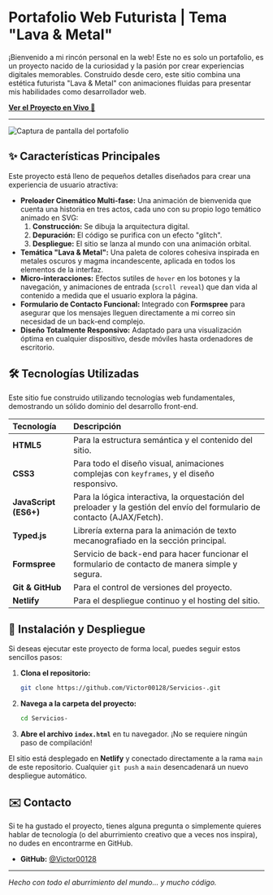 # Portafolio Web Futurista | Tema "Lava & Metal"

¡Bienvenido a mi rincón personal en la web! Este no es solo un portafolio, es un proyecto nacido de la curiosidad y la pasión por crear experiencias digitales memorables. Construido desde cero, este sitio combina una estética futurista "Lava & Metal" con animaciones fluidas para presentar mis habilidades como desarrollador web.

**[Ver el Proyecto en Vivo 🚀](https://mi-portafolio-services.netlify.app/)**

---

![Captura de pantalla del portafolio](https://private-user-images.githubusercontent.com/216435158/471157674-9e4b125d-f19a-4ff8-8d95-3c97aff717d2.png?jwt=eyJhbGciOiJIUzI1NiIsInR5cCI6IkpXVCJ9.eyJpc3MiOiJnaXRodWIuY29tIiwiYXVkIjoicmF3LmdpdGh1YnVzZXJjb250ZW50LmNvbSIsImtleSI6ImtleTUiLCJleHAiOjE3NTM1NzU2ODUsIm5iZiI6MTc1MzU3NTM4NSwicGF0aCI6Ii8yMTY0MzUxNTgvNDcxMTU3Njc0LTllNGIxMjVkLWYxOWEtNGZmOC04ZDk1LTNjOTdhZmY3MTdkMi5wbmc_WC1BbXotQWxnb3JpdGhtPUFXUzQtSE1BQy1TSEEyNTYmWC1BbXotQ3JlZGVudGlhbD1BS0lBVkNPRFlMU0E1M1BRSzRaQSUyRjIwMjUwNzI3JTJGdXMtZWFzdC0xJTJGczMlMkZhd3M0X3JlcXVlc3QmWC1BbXotRGF0ZT0yMDI1MDcyN1QwMDE2MjVaJlgtQW16LUV4cGlyZXM9MzAwJlgtQW16LVNpZ25hdHVyZT1mZDFkODY2MmUxODQ4OWQwOTBmNzMwZDQ0NDZlOWYyZjJiMGZkNjgxYzJhMWJmYWE3MzM4YjEwYjM5OWVlMmQwJlgtQW16LVNpZ25lZEhlYWRlcnM9aG9zdCJ9.Fqou7ltMmBHJA15AXb0qmA80w5qxluh6IbdxgoZGIpg)

## ✨ Características Principales

Este proyecto está lleno de pequeños detalles diseñados para crear una experiencia de usuario atractiva:

*   **Preloader Cinemático Multi-fase:** Una animación de bienvenida que cuenta una historia en tres actos, cada uno con su propio logo temático animado en SVG:
    1.  **Construcción:** Se dibuja la arquitectura digital.
    2.  **Depuración:** El código se purifica con un efecto "glitch".
    3.  **Despliegue:** El sitio se lanza al mundo con una animación orbital.
*   **Temática "Lava & Metal":** Una paleta de colores cohesiva inspirada en metales oscuros y magma incandescente, aplicada en todos los elementos de la interfaz.
*   **Micro-interacciones:** Efectos sutiles de `hover` en los botones y la navegación, y animaciones de entrada (`scroll reveal`) que dan vida al contenido a medida que el usuario explora la página.
*   **Formulario de Contacto Funcional:** Integrado con **Formspree** para asegurar que los mensajes lleguen directamente a mi correo sin necesidad de un back-end complejo.
*   **Diseño Totalmente Responsivo:** Adaptado para una visualización óptima en cualquier dispositivo, desde móviles hasta ordenadores de escritorio.

## 🛠️ Tecnologías Utilizadas

Este sitio fue construido utilizando tecnologías web fundamentales, demostrando un sólido dominio del desarrollo front-end.

| Tecnología | Descripción |
| :--- | :--- |
| **HTML5** | Para la estructura semántica y el contenido del sitio. |
| **CSS3** | Para todo el diseño visual, animaciones complejas con `keyframes`, y el diseño responsivo. |
| **JavaScript (ES6+)** | Para la lógica interactiva, la orquestación del preloader y la gestión del envío del formulario de contacto (AJAX/Fetch). |
| **Typed.js** | Librería externa para la animación de texto mecanografiado en la sección principal. |
| **Formspree** | Servicio de back-end para hacer funcionar el formulario de contacto de manera simple y segura. |
| **Git & GitHub** | Para el control de versiones del proyecto. |
| **Netlify** | Para el despliegue continuo y el hosting del sitio. |

## 🚀 Instalación y Despliegue

Si deseas ejecutar este proyecto de forma local, puedes seguir estos sencillos pasos:

1.  **Clona el repositorio:**
    ```bash
    git clone https://github.com/Victor00128/Servicios-.git
    ```
2.  **Navega a la carpeta del proyecto:**
    ```bash
    cd Servicios-
    ```
3.  **Abre el archivo `index.html`** en tu navegador. ¡No se requiere ningún paso de compilación!

El sitio está desplegado en **Netlify** y conectado directamente a la rama `main` de este repositorio. Cualquier `git push` a `main` desencadenará un nuevo despliegue automático.

## ✉️ Contacto

Si te ha gustado el proyecto, tienes alguna pregunta o simplemente quieres hablar de tecnología (o del aburrimiento creativo que a veces nos inspira), no dudes en encontrarme en GitHub.

*   **GitHub:** [@Victor00128](https://github.com/Victor00128)

---

*Hecho con todo el aburrimiento del mundo... y mucho código.*

